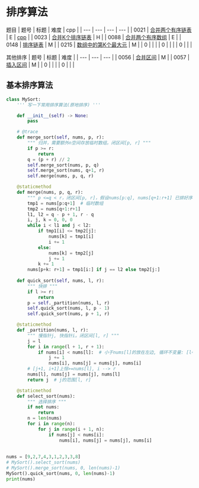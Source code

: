 <!--
 * @Author: QDX
 * @Date: 2022-12-26 08:56:53
 * @Description: 
-->
# 排序算法

题目
| 题号 | 标题 | 难度 | cpp |
| --- | --- | --- | --- |
| 0021 | [合并两个有序链表](../solutions/0021_%E5%90%88%E5%B9%B6%E4%B8%A4%E4%B8%AA%E6%9C%89%E5%BA%8F%E9%93%BE%E8%A1%A8.ipynb) | E | [cpp](../cpp_solutions/0021.cpp) |
| 0023 | [合并K个排序链表](../solutions/0023_%E5%90%88%E5%B9%B6K%E4%B8%AA%E6%8E%92%E5%BA%8F%E9%93%BE%E8%A1%A8.ipynb) | H |
| 0088 | [合并两个有序数组](../solutions/0088_%E5%90%88%E5%B9%B6%E4%B8%A4%E4%B8%AA%E6%9C%89%E5%BA%8F%E6%95%B0%E7%BB%84.ipynb) | E |
| 0148 | [排序链表](../solutions/0148_%E6%8E%92%E5%BA%8F%E9%93%BE%E8%A1%A8.ipynb) | M |
| 0215 | [数组中的第K个最大元](../solutions/0215_%E6%95%B0%E7%BB%84%E4%B8%AD%E7%9A%84%E7%AC%ACK%E4%B8%AA%E6%9C%80%E5%A4%A7%E5%85%83.ipynb) | M |
| 0 | []() |  |
| 0 | []() |  |
| 0 | []() |  |


其他排序
| 题号 | 标题 | 难度 | 
| --- | --- | --- |
| 0056 | [合并区间](../solutions/0056_%E5%90%88%E5%B9%B6%E5%8C%BA%E9%97%B4.ipynb) | M |
| 0057 | [插入区间](../solutions/0057_%E6%8F%92%E5%85%A5%E5%8C%BA%E9%97%B4.ipynb) | M |
| 0 | []() |  |
| 0 | []() |  |



## 基本排序算法
```py
class MySort:
    ''' 写一下常用排序算法(原地排序) '''

    def __init__(self) -> None:
        pass

    # @trace
    def merge_sort(self, nums, p, r):
        """ 归并，需要额外n空间存放临时数组。闭区间[p, r] """
        if p >= r:
            return
        q = (p + r) // 2
        self.merge_sort(nums, p, q)
        self.merge_sort(nums, q+1, r)
        self.merge(nums, p, q, r)

    @staticmethod
    def merge(nums, p, q, r):
        """ p <=q < r，闭区间[p, r]，假设nums[p:q], nums[q+1:r+1] 已排好序 """
        tmp1 = nums[p:q+1]  # 临时数组
        tmp2 = nums[q+1:r+1]
        l1, l2 = q - p + 1, r - q
        i, j, k = 0, 0, 0
        while i < l1 and j < l2:
            if tmp1[i] <= tmp2[j]:
                nums[k] = tmp1[i]
                i += 1
            else:
                nums[k] = tmp2[j]
                j += 1
            k += 1
        nums[p+k: r+1] = tmp1[i:] if j == l2 else tmp2[j:]
    
    def quick_sort(self, nums, l, r):
        """ 快排 """
        if l >= r:
            return
        p = self._partition(nums, l, r)
        self.quick_sort(nums, l, p - 1)
        self.quick_sort(nums, p + 1, r)

    @staticmethod
    def _partition(nums, l, r):
        """ 慢指针j, 快指针i。闭区间[l, r] """
        j = l
        for i in range(l + 1, r + 1):
            if nums[i] < nums[l]:  # 小于nums[l]的放在左边, 循环不变量: [l+1, j]上恒小于nums[l]
                j += 1
                nums[i], nums[j] = nums[j], nums[i]
        # [j+1, i+1]上恒>=nums[l], i --> r
        nums[l], nums[j] = nums[j], nums[l]
        return j  # j的范围[l, r]

    @staticmethod
    def select_sort(nums):
        """ 选择排序 """
        if not nums:
            return
        n = len(nums)
        for i in range(n):
            for j in range(i + 1, n):
                if nums[j] < nums[i]:
                    nums[i], nums[j] = nums[j], nums[i]
              
                    
nums = [9,2,7,4,3,1,2,3,3,8]
# MySort().select_sort(nums)
# MySort().merge_sort(nums, 0, len(nums)-1)
MySort().quick_sort(nums, 0, len(nums)-1)
print(nums)
```